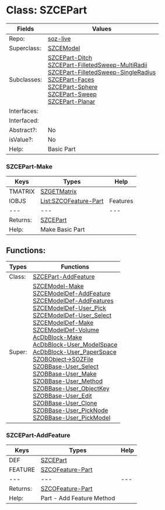 
# Class:	SZCEPart

| Fields | Values |
| --------- | --------- |
| Repo: | [soz-live](/repos/soz-live.html) |
| Superclass: | [SZCEModel](SZCEModel.html) |
| Subclasses: | [SZCEPart-Ditch](SZCEPart-Ditch.html) <br> [SZCEPart-FilletedSweep-MultiRadii](SZCEPart-FilletedSweep-MultiRadii.html) <br> [SZCEPart-FilletedSweep-SingleRadius](SZCEPart-FilletedSweep-SingleRadius.html) <br> [SZCEPart-Faces](SZCEPart-Faces.html) <br> [SZCEPart-Sphere](SZCEPart-Sphere.html) <br> [SZCEPart-Sweep](SZCEPart-Sweep.html) <br> [SZCEPart-Planar](SZCEPart-Planar.html) |
| Interfaces: |  |
| Interfaced: |  |
| Abstract?: | No |
| isValue?: | No |
| Help: | Basic Part |

### SZCEPart-Make

| Keys | Types | Help |
| --------- | --------- | --------- |
| TMATRIX | [SZGETMatrix](SZGETMatrix.html) |  |
| IOBJS | [List:SZCOFeature-Part](SZCOFeature-Part.html) | Features |
| --- | --- | --- |
| Returns: | [SZCEPart](SZCEPart.html) |
| Help: | Make Basic Part |


## Functions:

| Types | Functions |
| --------- | --------- |
| Class: | [SZCEPart-AddFeature](#SZCEPart-AddFeature) |
| Super: | [SZCEModel-Make](SZCEModel.html) <br> [SZCEModelDef-AddFeature](SZCEModelDef.html) <br> [SZCEModelDef-AddFeatures](SZCEModelDef.html) <br> [SZCEModelDef-User_Pick](SZCEModelDef.html) <br> [SZCEModelDef-User_Select](SZCEModelDef.html) <br> [SZCEModelDef-Make](SZCEModelDef.html) <br> [SZCEModelDef-Volume](SZCEModelDef.html) <br> [AcDbBlock-Make](AcDbBlock.html) <br> [AcDbBlock-User_ModelSpace](AcDbBlock.html) <br> [AcDbBlock-User_PaperSpace](AcDbBlock.html) <br> [SZOBObject->SOZFile](SZOBObject.html) <br> [SZOBBase-User_Select](SZOBBase.html) <br> [SZOBBase-User_Make](SZOBBase.html) <br> [SZOBBase-User_Method](SZOBBase.html) <br> [SZOBBase-User_ObjectKey](SZOBBase.html) <br> [SZOBBase-User_Edit](SZOBBase.html) <br> [SZOBBase-User_Clone](SZOBBase.html) <br> [SZOBBase-User_PickNode](SZOBBase.html) <br> [SZOBBase-User_PickModel](SZOBBase.html) |


### SZCEPart-AddFeature

| Keys | Types | Help |
| --------- | --------- | --------- |
| DEF | [SZCEPart](SZCEPart.html) |  |
| FEATURE | [SZCOFeature-Part](SZCOFeature-Part.html) |  |
| --- | --- | --- |
| Returns: | [SZCOFeature-Part](SZCOFeature-Part.html) |
| Help: | Part - Add Feature Method |

